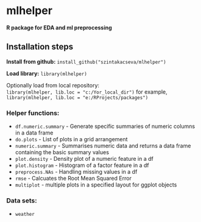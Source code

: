 # mlhelper
**R package for EDA and ml preprocessing**

## Installation steps

**Install from github:**
`install_github("szintakacseva/mlhelper")`

**Load library:**
`library(mlhelper)`

Optionally load from local repository:      
`library(mlhelper, lib.loc = "c:/Yor_local_dir")`
for example,
`library(mlhelper, lib.loc = "e:/RProjects/packages")`

### Helper functions:
* `df.numeric.summary` - Generate specific summaries of numeric columns in a data frame
* `do.plots` - List of plots in a grid arrangement
* `numeric.summary` - Summarises numeric data and returns a data frame containing the basic summary values
* `plot.density` - Density plot of a numeric feature in a df
* `plot.histogram` - Histogram of a factor feature in a df
* `preprocess.NAs` - Handling missing values in a df
* `rmse` - Calcuates the Root Mean Squared Error
* `multiplot` - multiple plots in a specified layout for ggplot objects

### Data sets:
* `weather`

